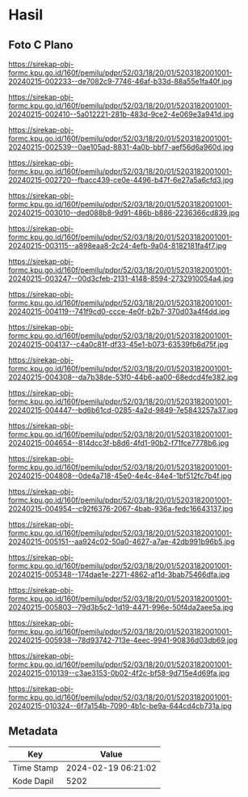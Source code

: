 # Hasil

## Foto C Plano

https://sirekap-obj-formc.kpu.go.id/160f/pemilu/pdpr/52/03/18/20/01/5203182001001-20240215-002233--de7082c9-7746-46af-b33d-88a55e1fa40f.jpg

https://sirekap-obj-formc.kpu.go.id/160f/pemilu/pdpr/52/03/18/20/01/5203182001001-20240215-002410--5a012221-281b-483d-9ce2-4e069e3a941d.jpg

https://sirekap-obj-formc.kpu.go.id/160f/pemilu/pdpr/52/03/18/20/01/5203182001001-20240215-002539--0ae105ad-8831-4a0b-bbf7-aef56d6a960d.jpg

https://sirekap-obj-formc.kpu.go.id/160f/pemilu/pdpr/52/03/18/20/01/5203182001001-20240215-002720--fbacc439-ce0e-4496-b47f-6e27a5a6cfd3.jpg

https://sirekap-obj-formc.kpu.go.id/160f/pemilu/pdpr/52/03/18/20/01/5203182001001-20240215-003010--ded088b8-9d91-486b-b886-2236366cd839.jpg

https://sirekap-obj-formc.kpu.go.id/160f/pemilu/pdpr/52/03/18/20/01/5203182001001-20240215-003115--a898eaa8-2c24-4efb-9a04-8182181fa4f7.jpg

https://sirekap-obj-formc.kpu.go.id/160f/pemilu/pdpr/52/03/18/20/01/5203182001001-20240215-003247--00d3cfeb-2131-4148-8594-2732910054a4.jpg

https://sirekap-obj-formc.kpu.go.id/160f/pemilu/pdpr/52/03/18/20/01/5203182001001-20240215-004119--741f9cd0-ccce-4e0f-b2b7-370d03a4f4dd.jpg

https://sirekap-obj-formc.kpu.go.id/160f/pemilu/pdpr/52/03/18/20/01/5203182001001-20240215-004137--c4a0c81f-df33-45e1-b073-63539fb6d75f.jpg

https://sirekap-obj-formc.kpu.go.id/160f/pemilu/pdpr/52/03/18/20/01/5203182001001-20240215-004308--da7b38de-53f0-44b6-aa00-68edcd4fe382.jpg

https://sirekap-obj-formc.kpu.go.id/160f/pemilu/pdpr/52/03/18/20/01/5203182001001-20240215-004447--bd6b61cd-0285-4a2d-9849-7e5843257a37.jpg

https://sirekap-obj-formc.kpu.go.id/160f/pemilu/pdpr/52/03/18/20/01/5203182001001-20240215-004654--814dcc3f-b8d6-4fd1-90b2-f71fce7778b6.jpg

https://sirekap-obj-formc.kpu.go.id/160f/pemilu/pdpr/52/03/18/20/01/5203182001001-20240215-004808--0de4a718-45e0-4e4c-84e4-1bf512fc7b4f.jpg

https://sirekap-obj-formc.kpu.go.id/160f/pemilu/pdpr/52/03/18/20/01/5203182001001-20240215-004954--c92f6376-2067-4bab-936a-fedc16643137.jpg

https://sirekap-obj-formc.kpu.go.id/160f/pemilu/pdpr/52/03/18/20/01/5203182001001-20240215-005151--aa924c02-50a0-4627-a7ae-42db991b96b5.jpg

https://sirekap-obj-formc.kpu.go.id/160f/pemilu/pdpr/52/03/18/20/01/5203182001001-20240215-005348--174dae1e-2271-4862-af1d-3bab75466dfa.jpg

https://sirekap-obj-formc.kpu.go.id/160f/pemilu/pdpr/52/03/18/20/01/5203182001001-20240215-005803--79d3b5c2-1d19-4471-996e-50f4da2aee5a.jpg

https://sirekap-obj-formc.kpu.go.id/160f/pemilu/pdpr/52/03/18/20/01/5203182001001-20240215-005938--78d93742-713e-4eec-9941-90836d03db69.jpg

https://sirekap-obj-formc.kpu.go.id/160f/pemilu/pdpr/52/03/18/20/01/5203182001001-20240215-010139--c3ae3153-0b02-4f2c-bf58-9d715e4d69fa.jpg

https://sirekap-obj-formc.kpu.go.id/160f/pemilu/pdpr/52/03/18/20/01/5203182001001-20240215-010324--6f7a154b-7090-4b1c-be9a-644cd4cb731a.jpg


## Metadata

| Key        | Value               |
| ---------- | ------------------- |
| Time Stamp | 2024-02-19 06:21:02 |
| Kode Dapil | 5202                |



